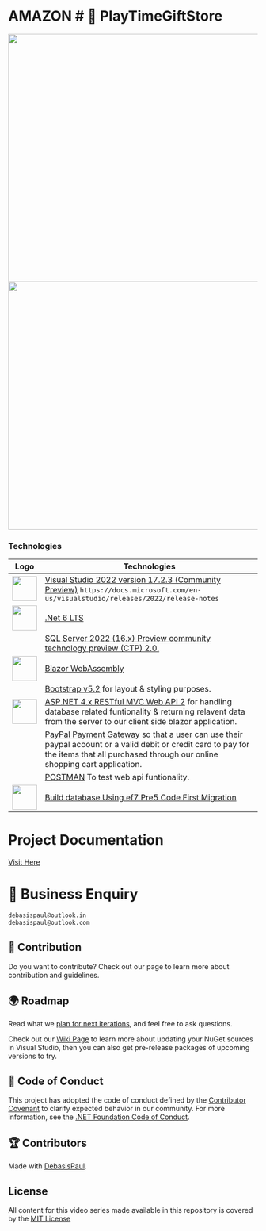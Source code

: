 # AMAZON # 🧰 PlayTimeGiftStore

<img src="https://fly.namesbee.com/storage/2021/12/cute-name-for-shop-online.jpg?strip=all&lossy=1&webp=80&ssl=1" style="width:1200px;height:500px;">
<img src="https://fly.namesbee.com/storage/2021/12/online-shop-name.jpg?strip=all&lossy=1&webp=80&ssl=1" style="width:1200px;height:500px;">

### Technologies
| Logo | Technologies | 
| ----------- | ----------- |
|<img src="https://th.bing.com/th/id/OIP.V-EXykC2eWn7fHqPslAl2wHaHX?pid=ImgDet&rs=1" style="width:50px;height:50px;">|[Visual Studio 2022 version 17.2.3 (Community Preview)](https://visualstudio.microsoft.com/vs/preview/) `https://docs.microsoft.com/en-us/visualstudio/releases/2022/release-notes`|
|<img src="https://th.bing.com/th/id/R.3d6504d22dce42b5f9c6cdd19c4f5c0b?rik=l4CnmJIt2wpQlw&pid=ImgRaw&r=0" style="width:50px;height:50px;">|[.Net 6 LTS](https://devblogs.microsoft.com/dotnet/dotnet-7-generic-math/)|
||[SQL Server 2022 (16.x) Preview community technology preview (CTP) 2.0.](https://docs.microsoft.com/en-us/sql/sql-server/what-s-new-in-sql-server-2022?view=sql-server-ver16)||
|<img src="https://www.rlogical.com/wp-content/uploads/2020/10/Blazor.png" style="width:50px;height:50px;">|[Blazor WebAssembly](https://docs.microsoft.com/en-us/aspnet/core/blazor/?view=aspnetcore-6.0) |
||[Bootstrap v5.2](https://getbootstrap.com/) for layout & styling purposes.|
| <img src="https://th.bing.com/th/id/OIP.v3itvY2BcYOwgZJNGfRFJwHaHa?pid=ImgDet&rs=1" style="width:50px;height:50px;">|[ASP.NET 4.x RESTful MVC Web API 2](https://docs.microsoft.com/en-us/aspnet/web-api/)  for handling database related funtionality & returning relavent data from the server to our client side blazor application.|
||[PayPal Payment Gateway](https://developer.paypal.com/api/nvp-soap/payflow/payflow-gateway/) so that a user can use their paypal acoount or a valid debit or credit card to pay for the items that all purchased through our online shopping cart application.|
|| [POSTMAN](https://www.postman.com/) To test web api funtionality.|
|<img src="https://th.bing.com/th/id/R.01e6f07f9add7f088c61cc86f3b8c9b2?rik=tleE7%2fpICszi%2fw&pid=ImgRaw&r=0" style="width:50px;height:50px;">|[Build database Using ef7 Pre5 Code First Migration](https://docs.microsoft.com/en-us/aspnet/entity-framework)|

# Project Documentation
[Visit Here]([https://github.com/DebasisPaul/SOS/blob/master/Doc.md](https://github.com/DebasisPaul/AMAZON/blob/master/Amazon-Documentation))

# 👀 Business Enquiry

```Email 
debasispaul@outlook.in 
debasispaul@outlook.com
```
## 🚀 Contribution

Do you want to contribute? Check out our []() page to learn more about contribution and guidelines.

## 🌍 Roadmap

Read what we [plan for next iterations](), and feel free to ask questions.

Check out our [Wiki Page](https://github.com/CommunityToolkit/WindowsCommunityToolkit/wiki) to learn more about updating your NuGet sources in Visual Studio, then you can also get pre-release packages of upcoming versions to try.

## 📄 Code of Conduct

This project has adopted the code of conduct defined by the [Contributor Covenant](http://contributor-covenant.org/) to clarify expected behavior in our community.
For more information, see the [.NET Foundation Code of Conduct](http://www.dotnetfoundation.org/code-of-conduct).


## 🏆 Contributors

Made with [DebasisPaul](https://sites.google.com/view/debasispaul).

## License

All content for this video series made available in this repository is covered by the [MIT License](https://github.com/DebasisPaul/AMAZON/blob/master/LICENSE.txt)


